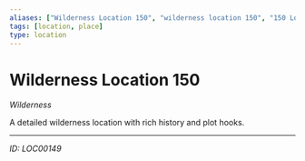 ```yaml
---
aliases: ["Wilderness Location 150", "wilderness location 150", "150 Location Wilderness"]
tags: [location, place]
type: location
---
```


# Wilderness Location 150

*Wilderness*

A detailed wilderness location with rich history and plot hooks.

---
*ID: LOC00149*